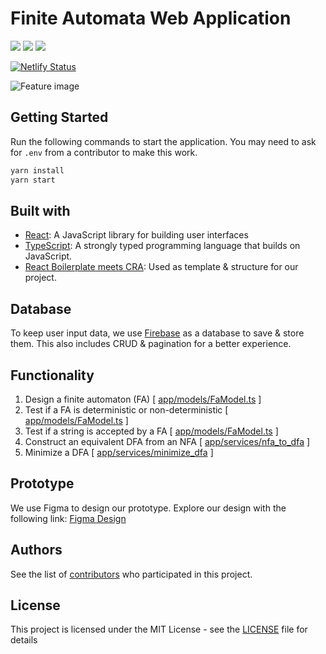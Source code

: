 
# Finite Automata Web Application
<img src="https://img.shields.io/badge/TypeScript-007ACC?style=for-the-badge&logo=typescript&logoColor=white" /> <img src="https://img.shields.io/badge/React-20232A?style=for-the-badge&logo=react&logoColor=61DAFB" /> <img src="https://img.shields.io/badge/firebase-ffca28?style=for-the-badge&logo=firebase&logoColor=black"/>

[![Netlify Status](https://api.netlify.com/api/v1/badges/1363176d-effa-4d1d-b619-fb4037422439/deploy-status)](https://app.netlify.com/sites/fa-cadt/deploys)

![Feature image](https://user-images.githubusercontent.com/29684683/169877999-6c5a922e-8817-48aa-99f0-4a478d20d4ab.png)

## Getting Started
Run the following commands to start the application. You may need to ask for `.env` from a contributor to make this work.
```s
yarn install
yarn start
```

## Built with
- [React](https://reactjs.org): A JavaScript library for building user interfaces
- [TypeScript](https://www.typescriptlang.org): A strongly typed programming language that builds on JavaScript.
- [React Boilerplate meets CRA](https://github.com/react-boilerplate/react-boilerplate-cra-template): Used as template & structure for our project.

## Database
To keep user input data, we use [Firebase](https://firebase.google.com/) as a database to save & store them. This also includes CRUD & pagination for a better experience.

## Functionality

1. Design a finite automaton (FA) [ [app/models/FaModel.ts](src/app/models/FaModel.ts) ]
2. Test if a FA is deterministic or non-deterministic [ [app/models/FaModel.ts](src/app/models/FaModel.ts) ]
3. Test if a string is accepted by a FA [ [app/models/FaModel.ts](src/app/models/FaModel.ts) ]
4. Construct an equivalent DFA from an NFA [ [app/services/nfa_to_dfa](src/app/services/nfa_to_dfa) ]
5. Minimize a DFA [ [app/services/minimize_dfa](src/app/services/minimize_dfa/MinimizeDfaService.ts) ]


## Prototype
We use Figma to design our prototype. Explore our design with the following link: [Figma Design](https://www.figma.com/file/wQZ6FV9LSMupIvdVjNCw2a/Finite-Automata)

## Authors
See the list of [contributors](https://github.com/cadt-g6/finite_automata/graphs/contributors) who participated in this project.

## License

This project is licensed under the MIT License - see the [LICENSE](LICENSE) file for details
